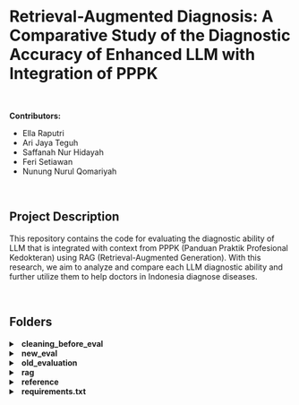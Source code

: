 # Retrieval-Augmented Diagnosis: A Comparative Study of the Diagnostic Accuracy of Enhanced LLM with Integration of PPPK

<br>

**Contributors:**
- Ella Raputri
- Ari Jaya Teguh
- Saffanah Nur Hidayah
- Feri Setiawan
- Nunung Nurul Qomariyah

<br>

## Project Description
This repository contains the code for evaluating the diagnostic ability of LLM that is integrated with context from PPPK (Panduan Praktik Profesional Kedokteran) using RAG (Retrieval-Augmented Generation). With this research, we aim to analyze and compare each LLM diagnostic ability and further utilize them to help doctors in Indonesia diagnose diseases. 

<br>

## Folders
<details>
<summary>&ensp;<b>cleaning_before_eval</b></summary>
  
- Contains the code to clean the diagnosis data that we gathered from each LLM and the ground truth from the doctor.  

</details>

<details>
<summary>&ensp;<b>new_eval</b></summary>
  
- Contains the code and methods that we use to evaluate the diagnostic ability of each LLM. 
</details>

<details>
<summary>&ensp;<b>old_evaluation</b></summary>
  
- Contains the old experimental code and methods that we use to evaluate the diagnostic ability of each LLM, but we decide not to use it later. 
</details>

<details>
<summary>&ensp;<b>rag</b></summary>
  
- Contains the RAG code experiment for some models.  
</details>

<details>
<summary>&ensp;<b>reference</b></summary>
  
- Contains the old analysis and some reference used for this research.
</details>

<details>
<summary>&ensp;<b>requirements.txt</b></summary>
  
- Contains all the libraries that are needed to run the evaluation code.
</details>
